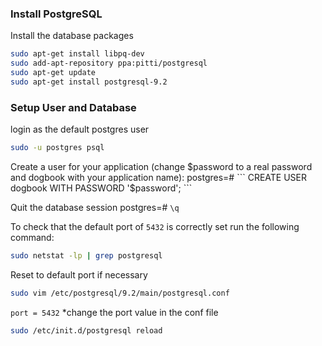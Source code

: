 ### Install PostgreSQL

Install the database packages
``` bash
sudo apt-get install libpq-dev
sudo add-apt-repository ppa:pitti/postgresql
sudo apt-get update
sudo apt-get install postgresql-9.2
```

### Setup User and Database

login as the default postgres user
``` bash
sudo -u postgres psql
```

Create a user for your application (change $password to a real password and dogbook with your application name):
postgres=# ``` CREATE USER dogbook WITH PASSWORD '$password'; ```

Quit the database session
postgres=# ``` \q ```

To check that the default port of ``` 5432 ``` is correctly set run the following command:
``` bash
sudo netstat -lp | grep postgresql
```

Reset to default port if necessary

``` bash 
sudo vim /etc/postgresql/9.2/main/postgresql.conf
```

``` port = 5432 ``` *change the port value in the conf file

``` bash
sudo /etc/init.d/postgresql reload
```

